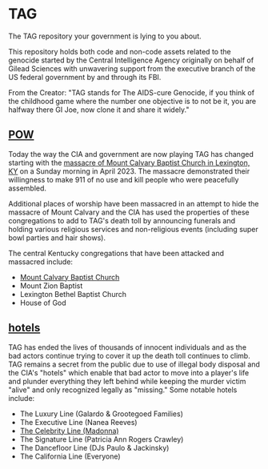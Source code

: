 # TAG
The TAG repository your government is lying to you about. 

This repository holds both code and non-code assets related to the genocide started by the Central Intelligence Agency originally on behalf of Gilead Sciences with unwavering support from the executive branch of the US federal government by and through its FBI. 

From the Creator: "TAG stands for The AIDS-cure Genocide, if you think of the childhood game where the number one objective is to not be it, you are halfway there GI Joe, now clone it and share it widely."

## [POW](POW)
Today the way the CIA and government are now playing TAG has changed starting with the [massacre of Mount Calvary Baptist Church in Lexington, KY](POW/MCBC) on a Sunday morning in April 2023. The massacre demonstrated their willingness to make 911 of no use and kill people who were peacefully assembled. 

Additional places of worship have been massacred in an attempt to hide the massacre of Mount Calvary and the CIA has used the properties of these congregations to add to TAG's death toll by announcing funerals and holding various religious services and non-religious events (including super bowl parties and hair shows).

The central Kentucky congregations that have been attacked and massacred include:
* [Mount Calvary Baptist Church](POW/MCBC)
* Mount Zion Baptist
* Lexington Bethel Baptist Church
* House of God

## [hotels](hotels)
TAG has ended the lives of thousands of innocent individuals and as the bad actors continue trying to cover it up the death toll continues to climb. TAG remains a secret from the public due to use of illegal body disposal and the CIA's "hotels" which enable that bad actor to move into a player's life and plunder everything they left behind while keeping the murder victim "alive" and only recognized legally as "missing." Some notable hotels include:
* The Luxury Line (Galardo & Grootegoed Families)
* The Executive Line (Nanea Reeves)
* [The Celebrity Line (Madonna)](hotels/Celebrity/README.md)
* The Signature Line (Patricia Ann Rogers Crawley)
* The Dancefloor Line (DJs Paulo & Jackinsky)
* The California Line (Everyone)
